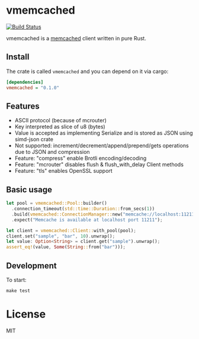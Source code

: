 # vmemcached

[![Build Status](https://app.travis-ci.com/vinted/vmemcached-rs.svg?branch=master)](https://app.travis-ci.com/vinted/vmemcached-rs)

vmemcached is a [memcached](https://memcached.org/) client written in pure Rust.

## Install

The crate is called `vmemcached` and you can depend on it via cargo:

```ini
[dependencies]
vmemcached = "0.1.0"
```

## Features

 - ASCII protocol (because of mcrouter)
 - Key interpreted as slice of u8 (bytes)
 - Value is accepted as implementing Serialize and is stored as JSON using simd-json crate
 - Not supported: increment/decrement/append/prepend/gets operations due to JSON and compression
 - Feature: "compress" enable Brotli encoding/decoding
 - Feature: "mcrouter" disables flush & flush_with_delay Client methods
 - Feature: "tls" enables OpenSSL support

## Basic usage

```rust
let pool = vmemcached::Pool::builder()
  .connection_timeout(std::time::Duration::from_secs(1))
  .build(vmemcached::ConnectionManager::new("memcache://localhost:11211").unwrap())
  .expect("Memcache is available at localhost port 11211");

let client = vmemcached::Client::with_pool(pool);
client.set("sample", "bar", 10).unwrap();
let value: Option<String> = client.get("sample").unwrap();
assert_eq!(value, Some(String::from("bar")));
```

## Development

To start:

```shell
make test
```

# License

MIT
